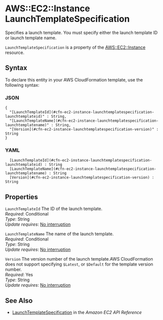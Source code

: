 # AWS::EC2::Instance LaunchTemplateSpecification<a name="aws-properties-ec2-instance-launchtemplatespecification"></a>

Specifies a launch template\. You must specify either the launch template ID or launch template name\.

 `LaunchTemplateSpecification` is a property of the [AWS::EC2::Instance](https://docs.aws.amazon.com/AWSCloudFormation/latest/UserGuide/aws-properties-ec2-instance.html) resource\.

## Syntax<a name="aws-properties-ec2-instance-launchtemplatespecification-syntax"></a>

To declare this entity in your AWS CloudFormation template, use the following syntax:

### JSON<a name="aws-properties-ec2-instance-launchtemplatespecification-syntax.json"></a>

```
{
  "[LaunchTemplateId](#cfn-ec2-instance-launchtemplatespecification-launchtemplateid)" : String,
  "[LaunchTemplateName](#cfn-ec2-instance-launchtemplatespecification-launchtemplatename)" : String,
  "[Version](#cfn-ec2-instance-launchtemplatespecification-version)" : String
}
```

### YAML<a name="aws-properties-ec2-instance-launchtemplatespecification-syntax.yaml"></a>

```
﻿  [LaunchTemplateId](#cfn-ec2-instance-launchtemplatespecification-launchtemplateid) : String
﻿  [LaunchTemplateName](#cfn-ec2-instance-launchtemplatespecification-launchtemplatename) : String
﻿  [Version](#cfn-ec2-instance-launchtemplatespecification-version) : String
```

## Properties<a name="aws-properties-ec2-instance-launchtemplatespecification-properties"></a>

`LaunchTemplateId`  <a name="cfn-ec2-instance-launchtemplatespecification-launchtemplateid"></a>
The ID of the launch template\.  
*Required*: Conditional  
*Type*: String  
*Update requires*: [No interruption](https://docs.aws.amazon.com/AWSCloudFormation/latest/UserGuide/using-cfn-updating-stacks-update-behaviors.html#update-no-interrupt)

`LaunchTemplateName`  <a name="cfn-ec2-instance-launchtemplatespecification-launchtemplatename"></a>
The name of the launch template\.  
*Required*: Conditional  
*Type*: String  
*Update requires*: [No interruption](https://docs.aws.amazon.com/AWSCloudFormation/latest/UserGuide/using-cfn-updating-stacks-update-behaviors.html#update-no-interrupt)

`Version`  <a name="cfn-ec2-instance-launchtemplatespecification-version"></a>
The version number of the launch template\.AWS CloudFormation does not support specifying `$Latest`, or `$Default` for the template version number\.  
*Required*: Yes  
*Type*: String  
*Update requires*: [No interruption](https://docs.aws.amazon.com/AWSCloudFormation/latest/UserGuide/using-cfn-updating-stacks-update-behaviors.html#update-no-interrupt)

## See Also<a name="aws-properties-ec2-instance-launchtemplatespecification--seealso"></a>
+  [ LaunchTemplateSpecification](https://docs.aws.amazon.com/AWSEC2/latest/APIReference/API_LaunchTemplateSpecification.html) in the *Amazon EC2 API Reference* 
